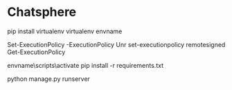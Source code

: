 # Chatsphere
pip install virtualenv
virtualenv envname

Set-ExecutionPolicy -ExecutionPolicy Unr
set-executionpolicy remotesigned
Get-ExecutionPolicy

envname\scripts\activate
pip install -r requirements.txt

python manage.py runserver
